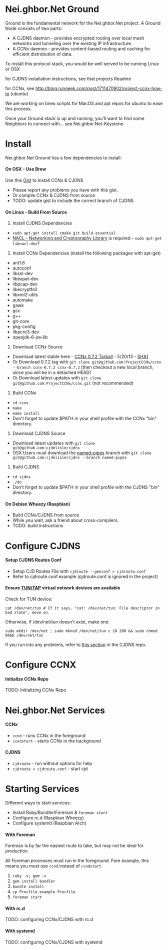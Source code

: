 Nei.ghbor.Net Ground
====================

Ground is the fundamental network for the Nei.ghbor.Net project. A Ground Node consists of two parts:

* A CJDNS daemon - provides encrypted routing over local mesh networks and tunneling over the existing IP infrastructure.
* A CCNx daemon - provides content-based routing and caching for efficient distrobution of data.

To install this protocol stack, you would be well served to be running Linux or OSX

for CJDNS installation instructions, see that projects Readme

for CCNx, see http://blog.rungeek.com/post/1711470902/project-ccnx-how-to (ubuntu)

We are working on brew scripts for MacOS and apt repos for ubuntu to ease this process.

Once your Ground stack is up and running, you'll want to find some Neighbors to connect with... see Nei.ghbor.Net-Keystone


Install
=======

Nei.ghbor.Net Ground has a few dependencies to install:

#### On OSX - Use Brew

Use this [Gist](https://gist.github.com/dcunited001/5626815) to Install CCNx & CJDNS

- Please report any problems you have with this gist.
- Or compile CCNx & CJDNS from source
- TODO: update gist to include the correct branch of CJDNS

#### On Linux - Build From Source

1. Install CJDNS Dependencies
  - `sudo apt-get install cmake git build-essential`
  - [NACL - Networking and Cryptography Library](http://nacl.cr.yp.to/install.html) is required - `sudo apt-get libnacl-dev`?
1. Install CCNx Dependencies (install the following packages with apt-get)
  - ant1.8
  - autoconf
  - libssl-dev
  - libexpat-dev
  - libpcap-dev
  - libecryptfs0
  - libxml2-utils
  - automake
  - gawk
  - gcc
  - g++
  - git-core
  - pkg-config
  - libpcre3-dev
  - openjdk-6-jre-lib
1. Download CCNx Source
  - Download latest stable here - [CCNx 0.7.2 Tarball](http://www.ccnx.org/releases/ccnx-0.7.2.tar.gz) - 5/20/13 - [SHA1](http://www.ccnx.org/releases/ccnx-0.7.2.tar.gz.SHA1)
  - Or Download 0.7.2 tag with `git clone git@github.com:ProjectCCNx/ccnx --branch ccnx-0.7.2 ccnx-0.7.2` (then checkout a new local branch, since you will be in a detached HEAD)
  - Or Download latest updates with `git clone git@github.com:ProjectCCNx/ccnx.git` (not recommended)
1. Build CCNx
  - `cd ccnx`
  - `make`
  - `make install`
  - Don't forget to update $PATH in your shell profile with the CCNx "bin" directory.
1. Download CJDNS Source
  - Download latest updates with `git clone git@github.com:cjdelisle/cjdns`
  - OSX Users must download the [named-pipes](https://github.com/cjdelisle/cjdns/tree/named-pipes) branch with `git clone git@github.com:cjdelisle/cjdns --branch named-pipes`
1. Build CJDNS
  - `cd cjdns`
  - `./do`
  - Don't forget to update $PATH in your shell profile with the CJDNS "bin" directory.

#### On Debian Wheezy (Raspbian)

- Build CCNx/CJDNS from source
- While you wait, ask a friend about cross-compilers.
- TODO: build instructions

Configure CJDNS
===============

#### Setup CJDNS Routes Conf

- Setup CJD Routes File with `cjdroute --genconf > cjdroute.conf`
- Refer to cjdroute.conf.example (cjdroute.conf is ignored in the project)

#### Ensure [TUN/TAP](https://github.com/cjdelisle/cjdns/tree/named-pipes#0-make-sure-youve-got-the-stuff) virtual network devices are available

Check for TUN device:

```
cat /dev/net/tun # If it says, "cat: /dev/net/tun: File descriptor in bad state", move on.
```

Otherwise, if /dev/net/tun doesn't exist, make one:

```
sudo mkdir /dev/net ; sudo mknod /dev/net/tun c 10 200 && sudo chmod 0666 /dev/net/tun
```

If you run into any problems, refer to [this section](https://github.com/cjdelisle/cjdns/tree/named-pipes#0-make-sure-youve-got-the-stuff) in the CJDNS repo.

Configure CCNX
==============

#### Initialize CCNx Repo

TODO: Initializing CCNx Repo

Nei.ghbor.Net Services
======================

#### CCNx

- `ccnd` - runs CCNx in the foreground
- `ccndstart` - starts CCNx in the background

#### CJDNS

- `cjdroute` - run without options for help
- `cjdroute < cjdroute.conf` - start cjd

Starting Services
=================

Different ways to start services:

- Install Ruby/Bundler/Foreman & `foreman start`
- Configure rc.d (Raspbian Wheezy)
- Configure systemd (Raspbian Arch)

#### With Foreman

Foreman is by far the easiest route to take, but may not be ideal for production.

All Foreman processes must run in the foreground.  Fore example, this means you must use `ccnd` instead of `ccndstart`.

1. `ruby -v; gem -v`
1. `gem install bundler`
1. `bundle install`
1. `cp Procfile.example Procfile`
1. `foreman start`

#### With rc.d

TODO: configuring CCNx/CJDNS with rc.d

#### With systemd

TODO: configuring CCNx/CJDNS with systemd
